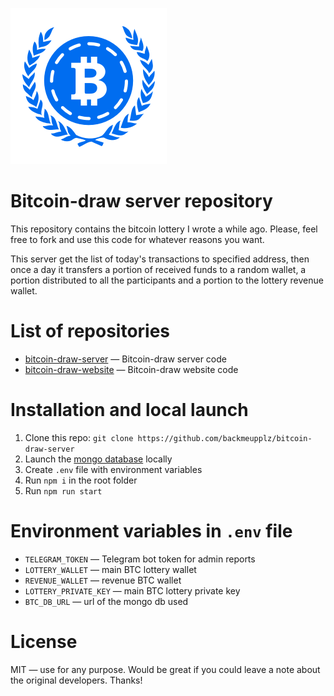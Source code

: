 [![Voicybot](/images/logo.png?raw=true)](http://voicybot.com/)

# Bitcoin-draw server repository
This repository contains the bitcoin lottery I wrote a while ago. Please, feel free to fork and use this code for whatever reasons you want.

This server get the list of today's transactions to specified address, then once a day it transfers a portion of received funds to a random wallet, a portion distributed to all the participants and a portion to the lottery revenue wallet.

# List of repositories
* [bitcoin-draw-server](https://github.com/backmeupplz/bitcoin-draw-server) — Bitcoin-draw server code
* [bitcoin-draw-website](https://github.com/backmeupplz/bitcoin-draw-website) — Bitcoin-draw website code


# Installation and local launch
1. Clone this repo: `git clone https://github.com/backmeupplz/bitcoin-draw-server`
2. Launch the [mongo database](https://www.mongodb.com/) locally
3. Create `.env` file with environment variables
4. Run `npm i` in the root folder
5. Run `npm run start`

# Environment variables in `.env` file
* `TELEGRAM_TOKEN` — Telegram bot token for admin reports
* `LOTTERY_WALLET` — main BTC lottery wallet
* `REVENUE_WALLET` — revenue BTC wallet
* `LOTTERY_PRIVATE_KEY` — main BTC lottery private key
* `BTC_DB_URL` — url of the mongo db used

# License
MIT — use for any purpose. Would be great if you could leave a note about the original developers. Thanks!
